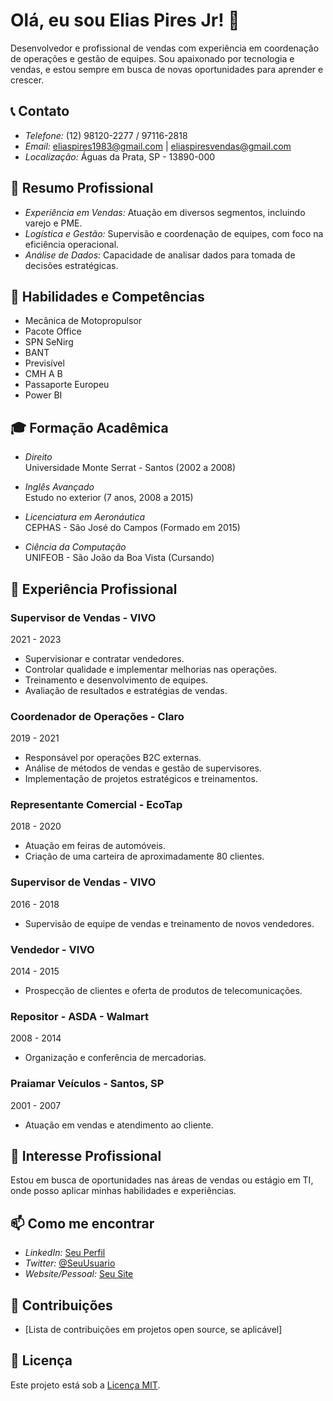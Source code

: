 # Olá, eu sou Elias Pires Jr! 👋

Desenvolvedor e profissional de vendas com experiência em coordenação de operações e gestão de equipes. Sou apaixonado por tecnologia e vendas, e estou sempre em busca de novas oportunidades para aprender e crescer.

## 📞 Contato

- *Telefone:* (12) 98120-2277 / 97116-2818
- *Email:* [eliaspires1983@gmail.com](mailto:eliaspires1983@gmail.com) | [eliaspiresvendas@gmail.com](mailto:eliaspiresvendas@gmail.com)
- *Localização:* Águas da Prata, SP - 13890-000

## 📝 Resumo Profissional

- *Experiência em Vendas:* Atuação em diversos segmentos, incluindo varejo e PME.
- *Logística e Gestão:* Supervisão e coordenação de equipes, com foco na eficiência operacional.
- *Análise de Dados:* Capacidade de analisar dados para tomada de decisões estratégicas.

## 💼 Habilidades e Competências

- Mecânica de Motopropulsor
- Pacote Office
- SPN SeNirg
- BANT
- Previsível
- CMH A B
- Passaporte Europeu
- Power BI

## 🎓 Formação Acadêmica

- *Direito*  
  Universidade Monte Serrat - Santos (2002 a 2008)

- *Inglês Avançado*  
  Estudo no exterior (7 anos, 2008 a 2015)

- *Licenciatura em Aeronáutica*  
  CEPHAS - São José do Campos (Formado em 2015)

- *Ciência da Computação*  
  UNIFEOB - São João da Boa Vista (Cursando)

## 💼 Experiência Profissional

### Supervisor de Vendas - VIVO
2021 - 2023  
- Supervisionar e contratar vendedores.
- Controlar qualidade e implementar melhorias nas operações.
- Treinamento e desenvolvimento de equipes.
- Avaliação de resultados e estratégias de vendas.

### Coordenador de Operações - Claro
2019 - 2021  
- Responsável por operações B2C externas.
- Análise de métodos de vendas e gestão de supervisores.
- Implementação de projetos estratégicos e treinamentos.

### Representante Comercial - EcoTap
2018 - 2020  
- Atuação em feiras de automóveis.
- Criação de uma carteira de aproximadamente 80 clientes.

### Supervisor de Vendas - VIVO
2016 - 2018  
- Supervisão de equipe de vendas e treinamento de novos vendedores.

### Vendedor - VIVO
2014 - 2015  
- Prospecção de clientes e oferta de produtos de telecomunicações.

### Repositor - ASDA - Walmart
2008 - 2014  
- Organização e conferência de mercadorias.

### Praiamar Veículos - Santos, SP
2001 - 2007  
- Atuação em vendas e atendimento ao cliente.

## 🌱 Interesse Profissional

Estou em busca de oportunidades nas áreas de vendas ou estágio em TI, onde posso aplicar minhas habilidades e experiências.

## 📫 Como me encontrar

- *LinkedIn:* [Seu Perfil](https://www.linkedin.com/in/seu-perfil)
- *Twitter:* [@SeuUsuario](https://twitter.com/seuusuario)
- *Website/Pessoal:* [Seu Site](https://seusite.com)

## 🎉 Contribuições

- [Lista de contribuições em projetos open source, se aplicável]

## 📝 Licença

Este projeto está sob a [Licença MIT](LICENSE).
